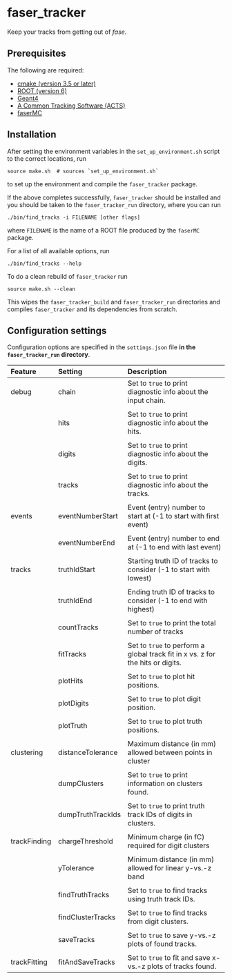 # faser_tracker

Keep your tracks from getting out of *fase*.


## Prerequisites

The following are required:
 * [cmake (version 3.5 or later)](https://cmake.org)
 * [ROOT (version 6)](https://root.cern.ch)
 * [Geant4](http://www.geant4.org/geant4)
 * [A Common Tracking Software (ACTS)](http://acts.web.cern.ch/ACTS)
 * [faserMC](https://github.com/asoffa/faserMC)


## Installation

After setting the environment variables in the `set_up_environment.sh` script
to the correct locations, run
```
source make.sh  # sources `set_up_environment.sh`
```
to set up the environment and compile the `faser_tracker` package.

If the above completes successfully, `faser_tracker` should be installed and you
should be taken to the `faser_tracker_run` directory, where you can run
```
./bin/find_tracks -i FILENAME [other flags]
```
where `FILENAME` is the name of a ROOT file produced by the `faserMC` package.

For a list of all available options, run
```
./bin/find_tracks --help
```

To do a clean rebuild of `faser_tracker` run
```
source make.sh --clean
```
This wipes the `faser_tracker_build` and `faser_tracker_run` directories and
compiles `faser_tracker` and its dependencies from scratch.


## Configuration settings

Configuration options are specified in the `settings.json` file **in the `faser_tracker_run` directory**.

 | Feature       | Setting             | Description
 |:--------------|:--------------------|:-------------------------------------------
 |        debug  | chain               | Set to `true` to print diagnostic info about the input chain.
 |               |                     |
 |               | hits                | Set to `true` to print diagnostic info about the hits.
 |               |                     |
 |               | digits              | Set to `true` to print diagnostic info about the digits.
 |               |                     |
 |               | tracks              | Set to `true` to print diagnostic info about the tracks.
 |               |                     |
 |        events | eventNumberStart    | Event (entry) number to start at (-1 to start with first event)
 |               |                     |
 |               | eventNumberEnd      | Event (entry) number to end at (-1 to end with last event)
 |               |                     |
 |        tracks | truthIdStart        | Starting truth ID of tracks to consider (-1 to start with lowest)
 |               |                     |
 |               | truthIdEnd          | Ending truth ID of tracks to consider (-1 to end with highest)
 |               |                     |
 |               | countTracks         | Set to `true` to print the total number of tracks
 |               |                     |
 |               | fitTracks           | Set to `true` to perform a global track fit in x vs. z for the hits or digits.
 |               |                     |
 |               | plotHits            | Set to `true` to plot hit positions.
 |               |                     |
 |               | plotDigits          | Set to `true` to plot digit position.
 |               |                     |
 |               | plotTruth           | Set to `true` to plot truth positions.
 |               |                     |
 |    clustering | distanceTolerance   | Maximum distance (in mm) allowed between points in cluster
 |               |                     |
 |               | dumpClusters        | Set to `true` to print information on clusters found.
 |               |                     |
 |               | dumpTruthTrackIds   | Set to `true` to print truth track IDs of digits in clusters.
 |               |                     |
 |  trackFinding | chargeThreshold     | Minimum charge (in fC) required for digit clusters
 |               |                     |
 |               | yTolerance          | Minimum distance (in mm) allowed for linear y-vs.-z band
 |               |                     |
 |               | findTruthTracks     | Set to `true` to find tracks using truth track IDs.
 |               |                     |
 |               | findClusterTracks   | Set to `true` to find tracks from digit clusters.
 |               |                     |
 |               | saveTracks          | Set to `true` to save y-vs.-z plots of found tracks.
 |               |                     |
 |  trackFitting | fitAndSaveTracks    | Set to `true` to fit and save x-vs.-z plots of tracks found.
  
